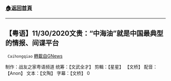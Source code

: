 ###  [:house:返回首頁](https://github.com/ourhimalayas/txt)
---

## 【粤语】11/30/2020文贵：“中海油”就是中国最典型的情报、间谍平台
` Caihongqiao` [轉載自GNews](https://gnews.org/zh-hans/617071/)

制作：战友之家粤语频道
统筹：【文武全才】 剪輯：【星星】 【文桥】 配音：【Anon】 文本：【文陶】 字幕：【文桥】
0

